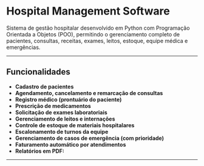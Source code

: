 #  Hospital Management Software

Sistema de gestão hospitalar desenvolvido em Python com Programação Orientada a Objetos (POO), permitindo o gerenciamento completo de pacientes, consultas, receitas, exames, leitos, estoque, equipe médica e emergências.

---

##  Funcionalidades

- **Cadastro de pacientes**
- **Agendamento, cancelamento e remarcação de consultas**
- **Registro médico (prontuário do paciente)**
- **Prescrição de medicamentos**
- **Solicitação de exames laboratoriais**
- **Gerenciamento de leitos e internações**
- **Controle de estoque de materiais hospitalares**
- **Escalonamento de turnos da equipe**
- **Gerenciamento de casos de emergência (com prioridade)**
- **Faturamento automático por atendimentos**
- **Relatórios em PDF:**

---

